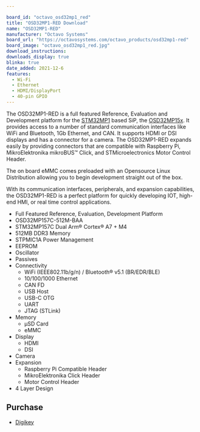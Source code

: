 ```yaml
---

board_id: "octavo_osd32mp1_red"
title: "OSD32MP1-RED Download"
name: "OSD32MP1-RED"
manufacturer: "Octavo Systems"
board_url: "https://octavosystems.com/octavo_products/osd32mp1-red"
board_image: "octavo_osd32mp1_red.jpg"
download_instructions:
downloads_display: true
blinka: true
date_added: 2021-12-6
features:
  - Wi-Fi
  - Ethernet
  - HDMI/DisplayPort
  - 40-pin GPIO
---
```


The OSD32MP1-RED is a full featured Reference, Evaluation and Development platform for the [STM32MP1](https://www.st.com/en/microcontrollers-microprocessors/stm32mp1-series.html) based SiP, the [OSD32MP15x](https://octavosystems.com/octavo_products/osd32mp15x/). It provides access to a number of standard communication interfaces like WiFi and Bluetooth, 1Gb Ethernet, and CAN. It supports HDMI or DSI displays and has a connector for a camera. The OSD32MP1-RED expands easily by providing connectors that are compatible with Raspberry Pi, MikroElektronika mikroBUS™ Click, and STMicroelectronics Motor Control Header.

The on board eMMC comes preloaded with an Opensource Linux Distribution allowing you to begin development straight out of the box.

With its communication interfaces, peripherals, and expansion capabilities, the OSD32MP1-RED is a perfect platform for quickly developing IOT, high-end HMI, or real time control applications.

- Full Featured Reference, Evaluation, Development Platform
-  OSD32MP157C-512M-BAA
  - STM32MP157C Dual Arm® Cortex® A7 + M4
  - 512MB DDR3 Memory
  - STPMIC1A Power Management
  - EEPROM
  - Oscillator
  - Passives
- Connectivity
  - WiFi (IEEE802.11b/g/n) / Bluetooth® v5.1 (BR/EDR/BLE)
  - 10/100/1000 Ethernet
  - CAN FD
  - USB Host
  - USB-C OTG
  - UART
  - JTAG (STLink)
- Memory
  - µSD Card
  - eMMC
- Display
  - HDMI
  - DSI
- Camera
- Expansion
  - Raspberry Pi Compatible Header
  - MikroElektronika Click Header
  - Motor Control Header
- 4 Layer Design

## Purchase
* [Digikey](https://www.digikey.com/en/products/detail/octavo-systems-llc/OSD32MP1-RED/13575366)
